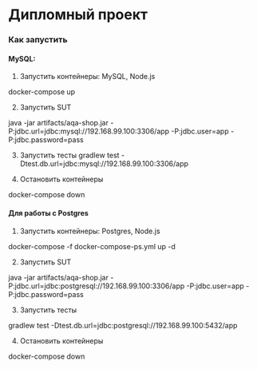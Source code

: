 # Дипломный проект

### Как запустить

#### MySQL:
1. Запустить контейнеры: MySQL, Node.js

docker-compose up
    
2. Запустить SUT

java -jar artifacts/aqa-shop.jar -P:jdbc.url=jdbc:mysql://192.168.99.100:3306/app -P:jdbc.user=app -P:jdbc.password=pass

3. Запустить тесты
gradlew test -Dtest.db.url=jdbc:mysql://192.168.99.100:3306/app
 
4. Остановить контейнеры
 
docker-compose down
   
#### Для работы с Postgres
1. Запустить контейнеры: Postgres, Node.js

docker-compose -f docker-compose-ps.yml up -d  

2. Запустить SUT

java -jar artifacts/aqa-shop.jar -P:jdbc.url=jdbc:postgresql://192.168.99.100:3306/app -P:jdbc.user=app -P:jdbc.password=pass

3. Запустить тесты

gradlew test -Dtest.db.url=jdbc:postgresql://192.168.99.100:5432/app

4. Остановить контейнеры

 docker-compose down

  
